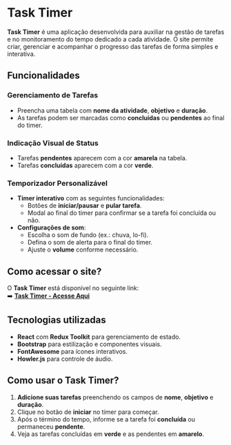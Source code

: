 # Task Timer

**Task Timer** é uma aplicação desenvolvida para auxiliar na gestão de tarefas e no monitoramento do tempo dedicado a cada atividade. O site permite criar, gerenciar e acompanhar o progresso das tarefas de forma simples e interativa.

## Funcionalidades

### Gerenciamento de Tarefas
- Preencha uma tabela com **nome da atividade**, **objetivo** e **duração**.
- As tarefas podem ser marcadas como **concluídas** ou **pendentes** ao final do timer.

### Indicação Visual de Status
- Tarefas **pendentes** aparecem com a cor **amarela** na tabela.
- Tarefas **concluídas** aparecem com a cor **verde**.

### Temporizador Personalizável
- **Timer interativo** com as seguintes funcionalidades:
  - Botões de **iniciar/pausar** e **pular tarefa**.
  - Modal ao final do timer para confirmar se a tarefa foi concluída ou não.
- **Configurações de som**:
  - Escolha o som de fundo (ex.: chuva, lo-fi).
  - Defina o som de alerta para o final do timer.
  - Ajuste o **volume** conforme necessário.

## Como acessar o site?

O **Task Timer** está disponível no seguinte link:  
➡️ **[Task Timer - Acesse Aqui](https://task-timer-khaki.vercel.app)**

## Tecnologias utilizadas
- **React** com **Redux Toolkit** para gerenciamento de estado.
- **Bootstrap** para estilização e componentes visuais.
- **FontAwesome** para ícones interativos.
- **Howler.js** para controle de áudio.

## Como usar o Task Timer?
1. **Adicione suas tarefas** preenchendo os campos de **nome**, **objetivo** e **duração**.
2. Clique no botão de **iniciar** no timer para começar.
3. Após o término do tempo, informe se a tarefa foi **concluída** ou permaneceu **pendente**.
4. Veja as tarefas concluídas em **verde** e as pendentes em **amarelo**.
